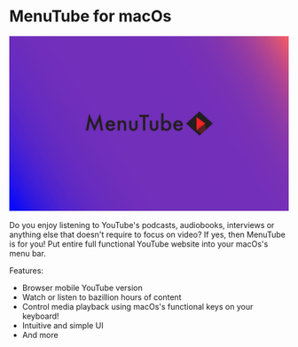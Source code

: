 # MenuTube for macOs

![Banner](/banner.jpg)

Do you enjoy listening to YouTube's podcasts, audiobooks, interviews or anything else that doesn't require to focus on video? If yes, then MenuTube is for you! Put entire full functional YouTube website into your macOs's menu bar.
 
 Features:
 - Browser mobile YouTube version
 - Watch or listen to bazillion hours of content
 - Control media playback using macOs's functional keys on your keyboard!
 - Intuitive and simple UI
 - And more
